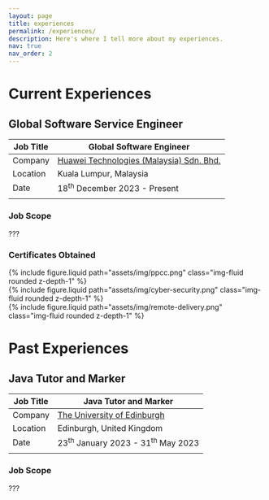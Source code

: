 ```yaml
---
layout: page
title: experiences
permalink: /experiences/
description: Here's where I tell more about my experiences.
nav: true
nav_order: 2
---
```


# Current Experiences

## Global Software Service Engineer

| Job Title | Global Software Engineer                                               |
| --------- | ---------------------------------------------------------------------- |
| Company   | [Huawei Technologies (Malaysia) Sdn. Bhd.](https://www.huawei.com/my/) |
| Location  | Kuala Lumpur, Malaysia                                                 |
| Date      | 18<sup>th</sup> December 2023 - Present                                |
|           |                                                                        |

### Job Scope

???

### Certificates Obtained

<div class="row justify-content-center">
    <div class="col-md-auto">
        {% include figure.liquid path="assets/img/ppcc.png" class="img-fluid rounded z-depth-1" %}
    </div>
    <div class="col-md-auto">
        {% include figure.liquid path="assets/img/cyber-security.png" class="img-fluid rounded z-depth-1" %}
    </div>
    <div class="col-md-auto">
        {% include figure.liquid path="assets/img/remote-delivery.png" class="img-fluid rounded z-depth-1" %}
    </div>
</div>

# Past Experiences

## Java Tutor and Marker

| Job Title | Java Tutor and Marker                                   |
| --------- | ------------------------------------------------------- |
| Company   | [The University of Edinburgh](https://www.ed.ac.uk/)    |
| Location  | Edinburgh, United Kingdom                               |
| Date      | 23<sup>th</sup> January 2023 - 31<sup>th</sup> May 2023 |
|           |                                                         |

### Job Scope

???
